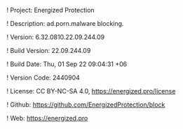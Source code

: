 ! Project: Energized Protection

! Description: ad.porn.malware blocking.

! Version: 6.32.0810.22.09.244.09

! Build Version: 22.09.244.09

! Build Date: Thu, 01 Sep 22 09:04:31 +06

! Version Code: 2440904

! License: CC BY-NC-SA 4.0, https://energized.pro/license

! Github: https://github.com/EnergizedProtection/block

! Web: https://energized.pro
